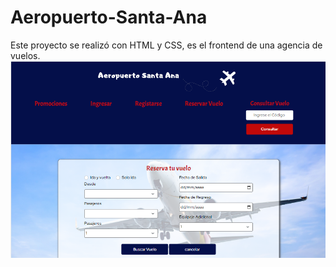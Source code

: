 # Aeropuerto-Santa-Ana

Este proyecto se realizó con HTML y CSS, es el frontend  de una agencia de vuelos.
![ Vista Principal ](https://github.com/yulybeltran/Aeropuerto-Santa-Ana/blob/main/images/aes.png)